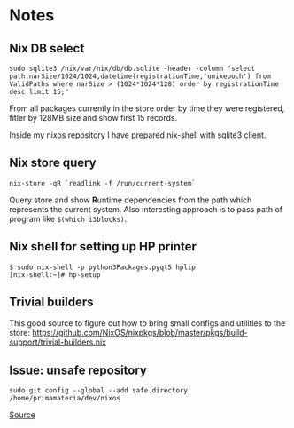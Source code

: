 # Notes

## Nix DB select

```
sudo sqlite3 /nix/var/nix/db/db.sqlite -header -column "select path,narSize/1024/1024,datetime(registrationTime,'unixepoch') from ValidPaths where narSize > (1024*1024*128) order by registrationTime desc limit 15;"
```

From all packages currently in the store order by time they were registered, fitler by 128MB size and show first 15 records.

Inside my nixos repository I have prepared nix-shell with sqlite3 client.

## Nix store query

```
nix-store -qR `readlink -f /run/current-system`
```

Query store and show **R**untime dependencies from the path which represents the current system.
Also interesting approach is to pass path of program like `$(which i3blocks)`.

## Nix shell for setting up HP printer

```
$ sudo nix-shell -p python3Packages.pyqt5 hplip
[nix-shell:~]# hp-setup
```

## Trivial builders

This good source to figure out how to bring small configs and utilities to the store: https://github.com/NixOS/nixpkgs/blob/master/pkgs/build-support/trivial-builders.nix

## Issue: unsafe repository

```
sudo git config --global --add safe.directory /home/primamateria/dev/nixos
```

[Source](https://github.com/NixOS/nixpkgs/issues/169193)


